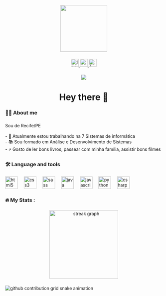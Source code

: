 <div align="center">
  <img height="150" src="https://media.licdn.com/dms/image/v2/D4D03AQFnnqtgNKR6yg/profile-displayphoto-shrink_800_800/profile-displayphoto-shrink_800_800/0/1721906668245?e=1734566400&v=beta&t=jUdN2KRdkDQ2G_eXA70aYkkPp-GfUeYdIul56cRcymM"  />
</div>

###

<div align="center">
  <a href="https://www.linkedin.com/in/adriano-amorim-agra-96876b96/" target="_blank">
    <img src="https://img.shields.io/static/v1?message=LinkedIn&logo=linkedin&label=&color=0077B5&logoColor=white&labelColor=&style=for-the-badge" height="25" alt="linkedin logo"  />
  </a>
  <a href="ad.agra90@gmail.com" target="_blank">
    <img src="https://img.shields.io/static/v1?message=Gmail&logo=gmail&label=&color=D14836&logoColor=white&labelColor=&style=for-the-badge" height="25" alt="gmail logo"  />
  </a>
  <a href="https://www.facebook.com/profile.php?id=100000416965814" target="_blank">
    <img src="https://img.shields.io/static/v1?message=Facebook&logo=facebook&label=&color=1877F2&logoColor=white&labelColor=&style=for-the-badge" height="25" alt="facebook logo"  />
  </a>
</div>

###

<div align="center">
  <img src="https://visitor-badge.laobi.icu/badge?page_id=Ad3Agra90.Ad3Agra90&"  />
</div>

###

<h1 align="center">Hey there 👋</h1>

###

<h3 align="left">👩‍💻  About me</h3>

###

<p align="left">Sou de Recife/PE<br><br>- 🔭 Atualmente estou trabalhando na 7 Sistemas de informática<br>- 📚 Sou formado em Análise e Desenvolvimento de Sistemas<br>- ⚡ Gosto de ler bons livros, passear com minha família, assistir bons filmes</p>

###

<h3 align="left">🛠 Language and tools</h3>

###

<div align="left">
  <img src="https://cdn.jsdelivr.net/gh/devicons/devicon/icons/html5/html5-original.svg" height="40" alt="html5 logo"  />
  <img width="12" />
  <img src="https://cdn.jsdelivr.net/gh/devicons/devicon/icons/css3/css3-original.svg" height="40" alt="css3 logo"  />
  <img width="12" />
  <img src="https://cdn.jsdelivr.net/gh/devicons/devicon/icons/sass/sass-original.svg" height="40" alt="sass logo"  />
  <img width="12" />
  <img src="https://cdn.jsdelivr.net/gh/devicons/devicon/icons/java/java-original.svg" height="40" alt="java logo"  />
  <img width="12" />
  <img src="https://cdn.jsdelivr.net/gh/devicons/devicon/icons/javascript/javascript-original.svg" height="40" alt="javascript logo"  />
  <img width="12" />
  <img src="https://cdn.jsdelivr.net/gh/devicons/devicon/icons/python/python-original.svg" height="40" alt="python logo"  />
  <img width="12" />
  <img src="https://cdn.jsdelivr.net/gh/devicons/devicon/icons/csharp/csharp-original.svg" height="40" alt="csharp logo"  />
</div>

###


<h3 align="left">🔥   My Stats :</h3>

###

<div align="center">
  <img src="https://streak-stats.demolab.com?user=Ad3Agra90&locale=en&mode=daily&theme=dark&hide_border=false&border_radius=5&order=3" height="220" alt="streak graph"  />
</div>

###

<picture align="center">
  <source media="(prefers-color-scheme: dark)" srcset="https://raw.githubusercontent.com/Ad.Agra90/Ad.Agra90/output/github-contribution-grid-snake-dark.svg">
  <source media="(prefers-color-scheme: light)" srcset="https://raw.githubusercontent.com/Ad.Agra90/Ad.Agra90/output/github-contribution-grid-snake-dark.svg">
  <img align="center" alt="github contribution grid snake animation" src="https://raw.githubusercontent.com/Ad.Agra90/Ad.Agra90/output/github-contribution-grid-snake.svg">
</picture>
